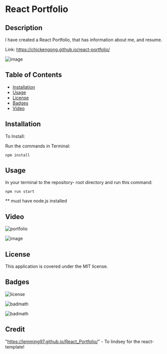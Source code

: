 # React Portfolio

## Description

I have created a React Portfolio, that has information about me, and resume. 

Link:
 https://chickengong.github.io/react-portfolio/
 
 
![image](https://user-images.githubusercontent.com/108504537/213951682-496fd945-1a58-494a-a777-a22fadb7bc13.png)


## Table of Contents

- [Installation](#installation)
- [Usage](#usage)
- [License](#license)
- [Badges](#Badges)
- [Video](#Video)


## Installation

To Install:

Run the commands in Terminal:

```
npm install
```

## Usage

In  your terminal to the repository-  root directory and run this command:
```
npm run start
```
** must have node.js installed 

## Video

![portfolio ](https://user-images.githubusercontent.com/108504537/213952745-ccaeafe3-a42a-4708-9da9-f57dc3fedaa1.gif)

![image](https://user-images.githubusercontent.com/108504537/213952548-9c6e7693-471e-4454-a138-a89aad19eaf5.png)


## License

This application is covered under the MIT license.

## Badges

![license](https://img.shields.io/badge/license-MIT-yellow.svg)

![badmath](https://img.shields.io/github/languages/top/lernantino/badmath)

![badmath](https://img.shields.io/github/repo-size/ajsherrill2/react-portfolio)

## Credit 
"https://lemming97.github.io/React_Portfolio/" - To lindsey for the react-template! 

